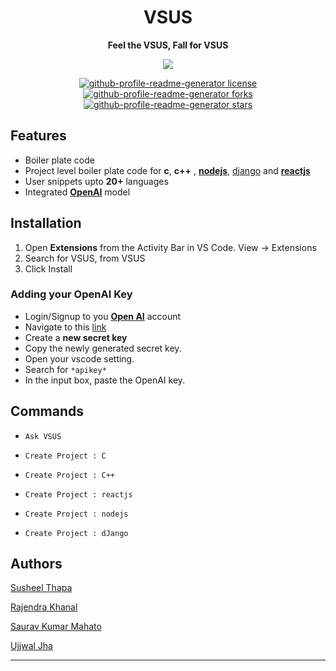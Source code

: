 <p>
    <h1 align="center">VSUS</h1>
    <p font-size="40" align="center">
    <strong> Feel the VSUS, Fall for VSUS </strong>
    </p>
</p>

<p align="center">
    <a href="#">
    <img
        src="https://img.shields.io/static/v1?logo=visualstudiocode&label=&message=Open%20in%20Visual%20Studio%20Code&labelColor=2c2c32&color=007acc&logoColor=007acc"
    />
    </a>
</p>

<p align="center">
    <a
    href="https://github.com/Rajendrakhanal/vsus/blob/master/LICENSE"
    target="blank"
    >
    <img
        src="https://img.shields.io/github/license/Rajendrakhanal/vsus?style=for-the-badge&logo=appveyor"
        alt="github-profile-readme-generator license"
    />
    </a>
    <a href="https://github.com/Rajendrakhanal/vsus/fork" target="blank">
    <img
        src="https://img.shields.io/github/forks/Rajendrakhanal/vsus?style=for-the-badge&logo=appveyor"
        alt="github-profile-readme-generator forks"
    />
    </a>
    <a
    href="https://github.com/Rajendrakhanal/vsus/stargazers"
    target="blank"
    >
    <img
        src="https://img.shields.io/github/stars/Rajendrakhanal/vsus?style=for-the-badge&logo=appveyor"
        alt="github-profile-readme-generator stars"
    />
    </a>
</p>

## Features

- Boiler plate code
- Project level boiler plate code for **c**, **c++** , [**nodejs**](https://nodejs.org/en/), [django](https://www.djangoproject.com) and [**reactjs**](https://reactjs.org)
- User snippets upto **20+** languages
- Integrated [**OpenAI**](https://beta.openai.com) model

## Installation

1. Open **Extensions** from the Activity Bar in VS Code. View → Extensions
2. Search for VSUS, from VSUS
3. Click Install

### Adding your OpenAI Key

- Login/Signup to you [**Open AI**](https://beta.openai.com) account
- Navigate to this [link](https://beta.openai.com/account/api-keys)
- Create a **new secret key**
- Copy the newly generated secret key.
- Open your vscode setting.
- Search for `*apikey*`
- In the input box, paste the OpenAI key.

## Commands

- `Ask VSUS`

- `Create Project : C`

- `Create Project : C++`

- `Create Project : reactjs`

- `Create Project : nodejs`

- `Create Project : dJango`

###

<!--
* List of all command and their gif
 -->

## Authors

[Susheel Thapa](https://github.com/SusheelThapa)

[Rajendra Khanal](https://github.com/Rajendrakhanal)

[Saurav Kumar Mahato](https://github.com/SauravKumarMahato)

[Ujjwal Jha](https://github.com/Ujj1225)

---
